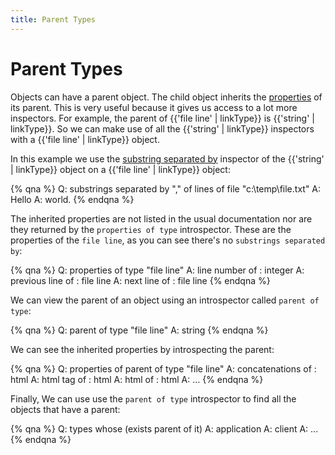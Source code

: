 ```yaml
---
title: Parent Types
---
```


# Parent Types

Objects can have a parent object.  The child object inherits the [properties](./properties.html) of its parent. This is very useful because it gives us access to a lot more inspectors.  For example, the parent of {{'file line' | linkType}} is {{'string' | linkType}}.  So we can make use of all the {{'string' | linkType}} inspectors with a {{'file line' | linkType}} object.

In this example we use the <a href="/relevance/reference/string.html#substring-separated-by-string-of-string-substring">substring separated by</a> inspector of the {{'string' | linkType}} object on a {{'file line' | linkType}} object:

{% qna %}
Q: substrings separated by "," of lines of file "c:\temp\file.txt"
A: Hello
A: world.
{% endqna %}

The inherited properties are not listed in the usual documentation nor are they returned by the `properties of type` introspector.  These are the properties of the `file line`, as you can see there's no `substrings separated by`:

{% qna %}
Q: properties of type "file line"
A: line number of <file line>: integer
A: previous line of <file line>: file line
A: next line of <file line>: file line
{% endqna %}

We can view the parent of an object using an introspector called `parent of type`:

{% qna %}
Q: parent of type "file line"
A: string
{% endqna %}

We can see the inherited properties by introspecting the parent:

{% qna %}
Q: properties of parent of type "file line"
A: concatenations <html> of <string>: html
A: html tag <string> of <string>: html
A: html of <string>: html
A: ...
{% endqna %}

Finally, We can use use the `parent of type` introspector to find all the objects that have a parent:

{% qna %}
Q: types whose (exists parent of it)
A: application
A: client
A: ...
{% endqna %}
